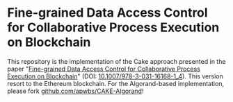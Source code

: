 # Fine-grained Data Access Control for Collaborative Process Execution on Blockchain

This repository is the implementation of the Cake approach presented in the paper "[Fine-grained Data Access Control for
Collaborative Process Execution on Blockchain](https://arxiv.org/abs/2207.08484)" (DOI: [10.1007/978-3-031-16168-1_4](https://doi.org/10.1007/978-3-031-16168-1_4)). This version resort to the Ethereum blockchain. For the Algorand-based implementation, please fork [github.com/apwbs/CAKE-Algorand](https://github.com/apwbs/CAKE-Algorand/)!
